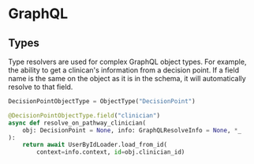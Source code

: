 # GraphQL

## Types

Type resolvers are used for complex GraphQL object types. For example, the ability to get a clinican's information from a decision point.
If a field name is the same on the object as it is in the schema, it will automatically resolve to that field.
  
```python
DecisionPointObjectType = ObjectType("DecisionPoint")

@DecisionPointObjectType.field("clinician")
async def resolve_on_pathway_clinician(
    obj: DecisionPoint = None, info: GraphQLResolveInfo = None, *_
):
    return await UserByIdLoader.load_from_id(
        context=info.context, id=obj.clinician_id)
```
